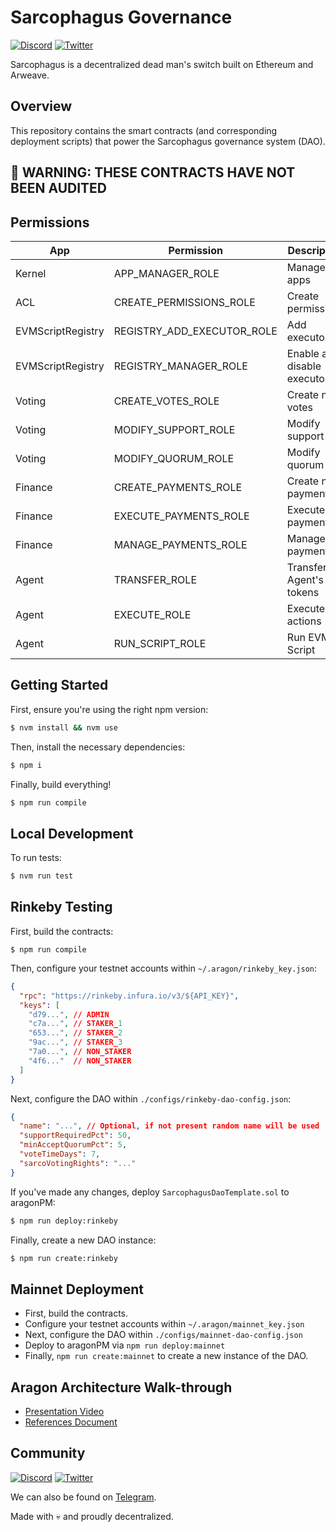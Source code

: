 # Sarcophagus Governance

[![Discord](https://img.shields.io/discord/753398645507883099?color=768AD4&label=discord)](https://discord.com/channels/753398645507883099/)
[![Twitter](https://img.shields.io/twitter/follow/sarcophagusio?style=social)](https://twitter.com/sarcophagusio)

Sarcophagus is a decentralized dead man's switch built on Ethereum and Arweave.

## Overview

This repository contains the smart contracts (and corresponding deployment scripts) that power the Sarcophagus governance system (DAO).

## 🚨 WARNING: THESE CONTRACTS HAVE NOT BEEN AUDITED

## Permissions
| App | Permission | Description | Grantee | Manager |  
|-----|------------|-------------|---------|---------|  
| Kernel | APP_MANAGER_ROLE | Manage apps | Voting | Voting |  
| ACL | CREATE_PERMISSIONS_ROLE | Create permissions | Voting | Voting |  
| EVMScriptRegistry | REGISTRY_ADD_EXECUTOR_ROLE | Add executors | Voting | Voting |  
| EVMScriptRegistry | REGISTRY_MANAGER_ROLE | Enable and disable executors | Voting | Voting |  
| Voting | CREATE_VOTES_ROLE | Create new votes | ANY_ENTITY | Voting |  
| Voting | MODIFY_SUPPORT_ROLE | Modify support | Voting | Voting |  
| Voting | MODIFY_QUORUM_ROLE | Modify quorum | Voting | Voting |  
| Finance | CREATE_PAYMENTS_ROLE | Create new payments | Voting | Voting |
| Finance | EXECUTE_PAYMENTS_ROLE | Execute payments | Voting | Voting |
| Finance | MANAGE_PAYMENTS_ROLE | Manage payments | Voting | Voting |
| Agent | TRANSFER_ROLE | Transfer Agent's tokens | Voting | Voting |  
| Agent | EXECUTE_ROLE | Execute actions | Voting | Voting |  
| Agent | RUN_SCRIPT_ROLE | Run EVM Script | Voting | Voting | 

## Getting Started

First, ensure you're using the right npm version:

```sh
$ nvm install && nvm use
```

Then, install the necessary dependencies:

```sh
$ npm i
```

Finally, build everything!

```sh
$ npm run compile
```

## Local Development

To run tests:

```sh
$ nvm run test
```

## Rinkeby Testing

First, build the contracts:

```
$ npm run compile
```

Then, configure your testnet accounts within `~/.aragon/rinkeby_key.json`:

```json
{
  "rpc": "https://rinkeby.infura.io/v3/${API_KEY}",
  "keys": [
    "d79...", // ADMIN
    "c7a...", // STAKER_1
    "653...", // STAKER_2
    "9ac...", // STAKER_3
    "7a0...", // NON_STAKER
    "4f6..."  // NON_STAKER
  ]
}
```

Next, configure the DAO within `./configs/rinkeby-dao-config.json`:

```json
{
  "name": "...", // Optional, if not present random name will be used
  "supportRequiredPct": 50,
  "minAcceptQuorumPct": 5,
  "voteTimeDays": 7,
  "sarcoVotingRights": "..."
}
```

If you've made any changes, deploy `SarcophagusDaoTemplate.sol` to aragonPM:

```sh
$ npm run deploy:rinkeby
```

Finally, create a new DAO instance:

```sh
$ npm run create:rinkeby
```

## Mainnet Deployment

- First, build the contracts.
- Configure your testnet accounts within `~/.aragon/mainnet_key.json`
- Next, configure the DAO within `./configs/mainnet-dao-config.json`
- Deploy to aragonPM via `npm run deploy:mainnet`
- Finally, `npm run create:mainnet` to create a new instance of the DAO.

## Aragon Architecture Walk-through

* [Presentation Video](https://youtu.be/A7DHfRJUuIk)  
* [References Document](https://docs.google.com/document/d/1_YB-8TXDRg98Fzn8NZrtcUf7DGfSVDdzqiqkwLtBxF4/edit?usp=sharing)  

## Community
[![Discord](https://img.shields.io/discord/753398645507883099?color=768AD4&label=discord)](https://discord.com/channels/753398645507883099/)
[![Twitter](https://img.shields.io/twitter/follow/sarcophagusio?style=social)](https://twitter.com/sarcophagusio)

We can also be found on [Telegram](https://t.me/sarcophagusio).

Made with :skull: and proudly decentralized.
